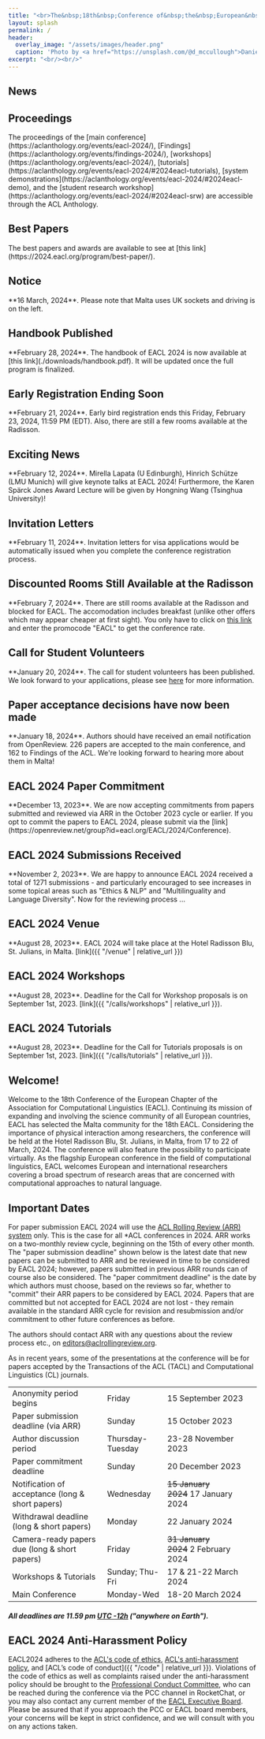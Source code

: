 ```yaml
---
title: "<br>The&nbsp;18th&nbsp;Conference of&nbsp;the&nbsp;European&nbsp;Chapter<br> of&nbsp;the&nbsp;Association for&nbsp;Computational Linguistics<br>March 17-22, 2024<br><br><br> "
layout: splash
permalink: /
header:
  overlay_image: "/assets/images/header.png"
  caption: 'Photo by <a href="https://unsplash.com/@d_mccullough">Daniel McCullough</a> on <a href="http://www.unsplash.com">Unsplash</a>'
excerpt: "<br/><br/>"
---
```

## News

<div class="notice--info" markdown="1">
  <h2 id="handbook">Proceedings</h2>
  The proceedings of the [main conference](https://aclanthology.org/events/eacl-2024/), [Findings](https://aclanthology.org/events/findings-2024/), [workshops](https://aclanthology.org/events/eacl-2024/), [tutorials](https://aclanthology.org/events/eacl-2024/#2024eacl-tutorials), [system demonstrations](https://aclanthology.org/events/eacl-2024/#2024eacl-demo), and the [student research workshop](https://aclanthology.org/events/eacl-2024/#2024eacl-srw) are accessible through the ACL Anthology.
</div>

<div class="notice--info" markdown="1">
  <h2 id="handbook">Best Papers</h2>
  The best papers and awards are available to see at [this link](https://2024.eacl.org/program/best-paper/).
</div>

<div class="notice--info" markdown="1">
  <h2 id="handbook">Notice</h2>
  **16 March, 2024**. Please note that Malta uses UK sockets and driving is on the left.
</div>

<div class="notice--info" markdown="1">
  <h2 id="handbook">Handbook Published</h2>
  **February 28, 2024**. The handbook of EACL 2024 is now available at [this link](./downloads/handbook.pdf). It will be updated once the full program is finalized.
</div>


<div class="notice--info" markdown="1">
  <h2 id="early-reg-ends-soon">Early Registration Ending Soon</h2>
  **February 21, 2024**. Early bird registration ends this Friday, February 23, 2024, 11:59 PM (EDT). Also, there are still a few rooms available at the Radisson.
</div>

<div class="notice--info" markdown="1">
  <h2 id="invited-talks">Exciting News</h2>
  **February 12, 2024**. Mirella Lapata (U Edinburgh), Hinrich Schütze (LMU Munich) will give keynote talks at EACL 2024! Furthermore, the Karen Spärck Jones Award Lecture will be given by Hongning Wang (Tsinghua University)! 
</div>

<div class="notice--info" markdown="1">
  <h2 id="invitation-letter">Invitation Letters</h2>
  **February 11, 2024**. Invitation letters for visa applications would be automatically issued when you complete the conference registration process.
</div>

<div class="notice--info" markdown="1">
  <h2 id="rooms-still-available">Discounted Rooms Still Available at the Radisson</h2>
  **February 7, 2024**. There are still rooms available at the Radisson and blocked for EACL. The accomodation includes breakfast (unlike other offers which may appear cheaper at first sight). You only have to click on <a href="https://www.radissonhotels.com/en-us/hotels/radisson-blu-resort-malta-st-julians">this link</a> and enter the promocode "EACL" to get the conference rate.
</div>

<div class="notice--info" markdown="1">
  <h2 id="call-for-student-volunteers">Call for Student Volunteers</h2>
  **January 20, 2024**. The call for student volunteers has been published. We look forward to your applications, please see <a href="https://2024.eacl.org/calls/student-volunteers/">here</a> for more information.
</div>

<div class="notice--info" markdown="1">
  <h2 id="decisions-delayed">Paper acceptance decisions have now been made</h2>
  **January 18, 2024**. Authors should have received an email notification from OpenReview. 226 papers are accepted to the main conference, and 162 to Findings of the ACL. We're looking forward to hearing more about them in Malta!
</div>


<div class="notice--info" markdown="1">
  <h2 id="accepting-commitments">EACL 2024 Paper Commitment</h2>
  **December 13, 2023**. We are now accepting commitments from papers submitted and reviewed via ARR in the October 2023 cycle or earlier. If you opt to commit the papers to EACL 2024, please submit via the [link](https://openreview.net/group?id=eacl.org/EACL/2024/Conference).
</div>



<div class="notice--info" markdown="1">
  <h2 id="submissions-received">EACL 2024 Submissions Received</h2>
  **November 2, 2023**. We are happy to announce EACL 2024 received a total of 1271 submissions - and particularly encouraged to see increases in some topical areas such as "Ethics & NLP" and "Multilinguality and Language Diversity". Now for the reviewing process ...
</div>


<div class="notice--info" markdown="1">
  <h2 id="venue">EACL 2024 Venue</h2>
  **August 28, 2023**. EACL 2024 will take place at the Hotel Radisson Blu, St. Julians, in Malta. [link]({{ "/venue" | relative_url }})
</div>

<div class="notice--info" markdown="1">
  <h2 id="program-workshops">EACL 2024 Workshops</h2>
  **August 28, 2023**. Deadline for the Call for Workshop proposals is on September 1st, 2023. [link]({{ "/calls/workshops" | relative_url }}).
</div>

<div class="notice--info" markdown="1">
  <h2 id="program-workshops">EACL 2024 Tutorials</h2>
  **August 28, 2023**. Deadline for the Call for Tutorials proposals is on September 1st, 2023. [link]({{ "/calls/tutorials" | relative_url }}).
</div>

## Welcome!

Welcome to the 18th Conference of the European Chapter of the Association for Computational Linguistics (EACL). Continuing its mission of expanding and involving the science community of all European countries, EACL has selected the Malta community for the 18th EACL. Considering the importance of physical interaction among researchers, the conference will be held at the Hotel Radisson Blu, St. Julians, in Malta, from 17 to 22 of March, 2024. The conference will also feature the possibility to participate virtually. As the flagship European conference in the field of computational linguistics, EACL welcomes European and international researchers covering a broad spectrum of research areas that are concerned with computational approaches to natural language.


## Important Dates

For paper submission EACL 2024 will use the [ACL Rolling Review (ARR) system](https://aclrollingreview.org/cfp) only. This is the case for all *ACL conferences in 2024. ARR works on a two-monthly review cycle, beginning on the 15th of every other month. The "paper submission deadline" shown below is the latest date that new papers can be submitted to ARR and be reviewed in time to be considered by EACL 2024; however, papers submitted in previous ARR rounds can of course also be considered. The "paper commitment deadline" is the date by which authors must choose, based on the reviews so far, whether to "commit" their ARR papers to be considered by EACL 2024. Papers that are committed but not accepted for EACL 2024 are not lost - they remain available in the standard ARR cycle for revision and resubmission and/or commitment to other future conferences as before.

The authors should contact ARR with any questions about the review process etc., on [editors@aclrollingreview.org](mailto:editors@aclrollingreview.org).

As in recent years, some of the presentations at the conference will be for papers accepted by the Transactions of the ACL (TACL) and Computational Linguistics (CL) journals.

<table class="table-dates">
    <tbody>
        <tr>
            <td>Anonymity period begins</td>
            <td>Friday</td>
            <td>15&nbsp;September 2023</td>
        </tr>
        <tr>
            <td>Paper submission deadline (via ARR)</td>
            <td>Sunday</td>
            <td>15&nbsp;October 2023</td>
        </tr>
        <tr>
            <td>Author discussion period</td>
            <td>Thursday-Tuesday</td>
            <td>23-28&nbsp;November 2023</td>
        </tr>
        <tr>
            <td>Paper commitment deadline</td>
            <td>Sunday</td>
            <td>20&nbsp;December 2023</td>
        </tr>
        <tr>
            <td>Notification of acceptance (long & short papers)</td>
            <td>Wednesday</td>
            <td><s>15&nbsp;January 2024</s>&nbsp;17&nbsp;January 2024 </td>
        </tr>
        <tr>
            <td>Withdrawal deadline (long & short papers)</td>
            <td>Monday</td>
            <td>22&nbsp;January 2024</td>
        </tr>
        <tr>
            <td>Camera-ready papers due (long & short papers)</td>
            <td>Friday</td>
            <td><s>31&nbsp;January 2024</s>&nbsp;2&nbsp;February 2024 </td>
       </tr>
        <tr>
            <td>Workshops & Tutorials</td>
            <td>Sunday; Thu-Fri</td>
            <td>17 & 21-22&nbsp;March 2024</td>
        </tr>
        <tr>
            <td>Main Conference</td>
            <td>Monday-Wed</td>
            <td>18-20&nbsp;March 2024</td>
        </tr>
    </tbody>
</table>

##### All deadlines are 11.59 pm [UTC -12h](https://www.timeanddate.com/time/zone/timezone/utc-12) ("anywhere on Earth").

## EACL 2024 Anti-Harassment Policy

EACL2024 adheres to the [ACL's code of ethics](https://www.aclweb.org/portal/content/acl-code-ethics), [ACL's anti-harassment policy](https://www.aclweb.org/adminwiki/index.php?title=Anti-Harassment_Policy), and [ACL’s code of conduct]({{ "/code" | relative_url }}). Violations of the code of ethics as well as complaints raised under the anti-harassment policy should be brought to the [Professional Conduct Committee](https://www.aclweb.org/adminwiki/index.php?title=Professional_Conduct_Committee), who can be reached during the conference via the PCC channel in RocketChat, or you may also contact any current member of the [EACL Executive Board](http://eacl.org/general/#officers). Please be assured that if you approach the PCC or EACL board members, your concerns will be kept in strict confidence, and we will consult with you on any actions taken.
